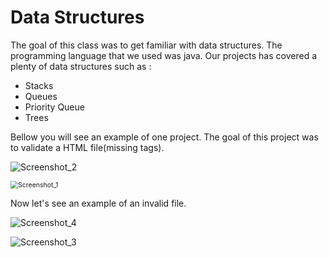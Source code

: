 # Data Structures

The goal of this class was to get familiar with data structures. The programming language that we used was java. Our projects has covered a plenty of data structures such as : 

-  Stacks
- Queues
- Priority Queue
- Trees

Bellow you will see an example of one project. The goal of this project was to validate a HTML file(missing tags).

![Screenshot_2](https://github.com/roni3840/Projects/blob/master/Data-Structures(Java)/img/Screenshot_2.png)

<img src="https://github.com/roni3840/Projects/blob/master/Data-Structures(Java)/img/Screenshot_1.png" alt="Screenshot_1" style="zoom:75%;" />

Now let's see an example of an invalid file.

![Screenshot_4](https://github.com/roni3840/Projects/blob/master/Data-Structures(Java)/img/Screenshot_4.png)

![Screenshot_3](https://github.com/roni3840/Projects/blob/master/Data-Structures(Java)/img/Screenshot_3.png)



